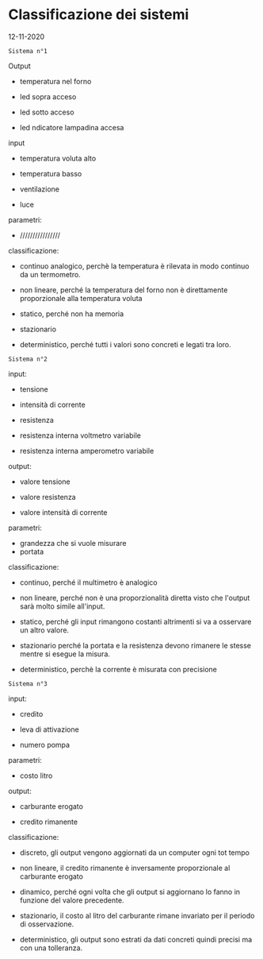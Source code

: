 # Classificazione dei sistemi

12-11-2020

```
Sistema n°1
```

Output

- temperatura nel forno

- led sopra acceso

- led sotto acceso

- led ndicatore lampadina accesa

input

- temperatura voluta alto

- temperatura basso

- ventilazione

- luce

parametri:

- ////////////////

classificazione:

- continuo analogico, perchè la temperatura è rilevata in modo continuo da un termometro.

- non lineare, perché la temperatura del forno non è direttamente proporzionale alla  temperatura voluta

- statico, perché non ha memoria

- stazionario

- deterministico, perché tutti i valori sono concreti e legati tra loro.

```
Sistema n°2
```

input:

- tensione

- intensità di corrente

- resistenza

- resistenza interna voltmetro variabile

- resistenza interna amperometro variabile

output:

- valore tensione

- valore resistenza

- valore intensità di corrente 

parametri:

- grandezza che si vuole misurare
- portata

classificazione:

- continuo, perché il multimetro è analogico

- non lineare, perché non è una proporzionalità diretta visto che l'output sarà molto simile all'input.

- statico, perché gli input rimangono costanti altrimenti si va a osservare un altro valore.

- stazionario perché la portata e la resistenza devono rimanere le stesse mentre si esegue la misura.

- deterministico, perchè la corrente è misurata con precisione

```
Sistema n°3
```

input:

- credito

- leva di attivazione

- numero pompa

parametri:

- costo litro

output:

- carburante erogato

- credito rimanente

classificazione:

- discreto, gli output vengono aggiornati da un computer ogni tot tempo

- non lineare, il credito rimanente è inversamente proporzionale al carburante erogato

- dinamico, perché ogni volta che gli output si aggiornano lo fanno in funzione del valore precedente.

- stazionario, il costo al litro del carburante rimane invariato per il periodo di osservazione.

- deterministico, gli output sono estrati da dati concreti quindi precisi ma con una tolleranza.
